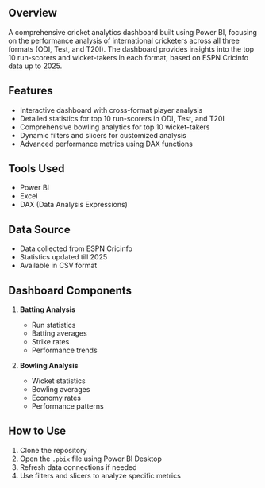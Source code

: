 ## Overview
A comprehensive cricket analytics dashboard built using Power BI, focusing on the performance analysis of international cricketers across all three formats (ODI, Test, and T20I). The dashboard provides insights into the top 10 run-scorers and wicket-takers in each format, based on ESPN Cricinfo data up to 2025.

## Features
- Interactive dashboard with cross-format player analysis
- Detailed statistics for top 10 run-scorers in ODI, Test, and T20I
- Comprehensive bowling analytics for top 10 wicket-takers
- Dynamic filters and slicers for customized analysis
- Advanced performance metrics using DAX functions

## Tools Used
- Power BI
- Excel
- DAX (Data Analysis Expressions)

## Data Source
- Data collected from ESPN Cricinfo
- Statistics updated till 2025
- Available in CSV format

## Dashboard Components
1. **Batting Analysis**
   - Run statistics
   - Batting averages
   - Strike rates
   - Performance trends

2. **Bowling Analysis**
   - Wicket statistics
   - Bowling averages
   - Economy rates
   - Performance patterns
   
## How to Use
1. Clone the repository
2. Open the `.pbix` file using Power BI Desktop
3. Refresh data connections if needed
4. Use filters and slicers to analyze specific metrics